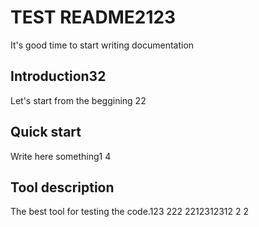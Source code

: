 # TEST README2123
 It's good time to start writing documentation

## Introduction32
Let's start from the beggining
22
## Quick start
Write here something1
4
## Tool description
The best tool for testing the code.123
222
2212312312
2
2
